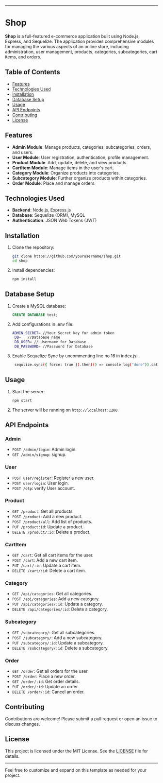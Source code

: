 
---

# Shop

**Shop** is a full-featured e-commerce application built using Node.js, Express, and Sequelize. The application provides comprehensive modules for managing the various aspects of an online store, including administration, user management, products, categories, subcategories, cart items, and orders.

## Table of Contents

- [Features](#features)
- [Technologies Used](#technologies-used)
- [Installation](#installation)
- [Database Setup](#database-setup)
- [Usage](#usage)
- [API Endpoints](#api-endpoints)
- [Contributing](#contributing)
- [License](#license)

## Features

- **Admin Module**: Manage products, categories, subcategories, orders, and users.
- **User Module**: User registration, authentication, profile management.
- **Product Module**: Add, update, delete, and view products.
- **CartItem Module**: Manage items in the user's cart.
- **Category Module**: Organize products into categories.
- **Subcategory Module**: Further organize products within categories.
- **Order Module**: Place and manage orders.

## Technologies Used

- **Backend**: Node.js, Express.js
- **Database**: Sequelize (ORM), MySQL
- **Authentication**: JSON Web Tokens (JWT)


## Installation

1. Clone the repository:
    ```bash
    git clone https://github.com/yourusername/shop.git
    cd shop
    ```

2. Install dependencies:
    ```bash
    npm install
    ```

## Database Setup

1. Create a MySQL database:
    ```sql
    CREATE DATABASE test;
    ```

2. Add configurations in .env file:
   ```bash
   ADMIN_SECRET= //Your Secret key for admin token
    DB=   //Database name
    DB_USER= // Username for Database
    DB_PASSWORD= //Password for Database
   ```
3. Enable Sequelize Sync by uncommenting line no 16 in index.js:
    ```bash
     sequlize.sync({ force: true }).then(() => console.log("done")).catch((e) => { console.error(e); })

    ```

## Usage

1. Start the server:
    ```bash
    npm start
    ```

2. The server will be running on `http://localhost:1200`.

## API Endpoints

### Admin

- `POST /admin/login`: Admin login.
- `GET /admin/signup`: signup.

### User

- `POST user/register`: Register a new user.
- `POST user/login`: User login.
- `POST /otp`: verify User account.

### Product

- `GET /product`: Get all products.
- `POST /product`: Add a new product.
- `POST /product/all`: Add  list of products.
- `PUT /product:id`: Update a product.
- `DELETE /product/:id`: Delete a product.

### CartItem

- `GET /cart`: Get all cart items for the user.
- `POST /cart`: Add a new cart item.
- `PUT /cart/:id`: Update a cart item.
- `DELETE /cart/:id`: Delete a cart item.

### Category

- `GET /api/categories`: Get all categories.
- `POST /api/categories`: Add a new category.
- `PUT /api/categories/:id`: Update a category.
- `DELETE /api/categories/:id`: Delete a category.

### Subcategory

- `GET /subcategory/`: Get all subcategories.
- `POST /subcategory/`: Add a new subcategory.
- `PUT /subcategory/:id`: Update a subcategory.
- `DELETE /subcategory/:id`: Delete a subcategory.

### Order

- `GET /order`: Get all orders for the user.
- `POST /order`: Place a new order.
- `GET /order/:id`: Get order details.
- `PUT /order/:id`: Update an order.
- `DELETE /order/:id`: Cancel an order.

## Contributing

Contributions are welcome! Please submit a pull request or open an issue to discuss changes.

## License

This project is licensed under the MIT License. See the [LICENSE](LICENSE) file for details.

---

Feel free to customize and expand on this template as needed for your project.
